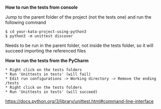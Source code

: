 **How to run the tests from console**

Jump to the parent folder of the project (not the tests one) and run the following command

    $ cd your-kata-project-using-python3
    $ python3 -m unittest discover
    
Needs to be run in the parent folder, not inside the tests folder, so it will succeed importing the referenced files

**How to run the tests from the PyCharm**

    * Right click on the tests folders
    * Run 'Unittests in tests' (will fail)
    * Edit run configurations -> Working directory -> Remove the ending /tests
    * Right click on the tests folders
    * Run 'Unittests in tests' (will succeed)

https://docs.python.org/3/library/unittest.html#command-line-interface